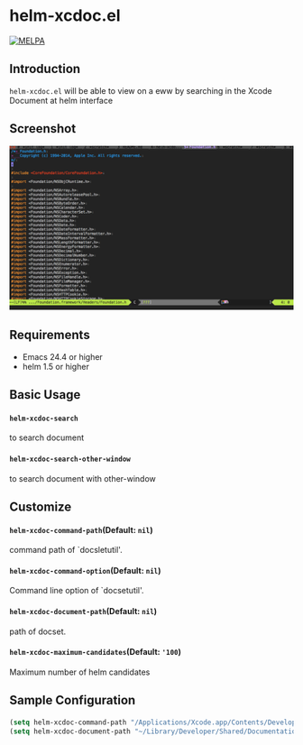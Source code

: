 # helm-xcdoc.el

[![MELPA](http://melpa.org/packages/helm-xcdoc-badge.svg)](http://melpa.org/#/helm-xcdoc)

## Introduction

`helm-xcdoc.el` will be able to view on a eww by searching in the Xcode Document at helm interface


## Screenshot

![helm-xcdoc](image/helm-xcdoc.gif)


## Requirements

* Emacs 24.4 or higher
* helm 1.5 or higher


## Basic Usage

#### `helm-xcdoc-search`

to search document

#### `helm-xcdoc-search-other-window`

to search document with other-window


## Customize

#### `helm-xcdoc-command-path`(Default: `nil`)

command path of `docsletutil'.

#### `helm-xcdoc-command-option`(Default: `nil`)

Command line option of `docsetutil'.

#### `helm-xcdoc-document-path`(Default: `nil`)

path of docset.

#### `helm-xcdoc-maximum-candidates`(Default: `'100`)

Maximum number of helm candidates

## Sample Configuration

```lisp
(setq helm-xcdoc-command-path "/Applications/Xcode.app/Contents/Developer/usr/bin/docsetutil")
(setq helm-xcdoc-document-path "~/Library/Developer/Shared/Documentation/DocSets/com.apple.adc.documentation.AppleiOS8.1.iOSLibrary.docset")
```
